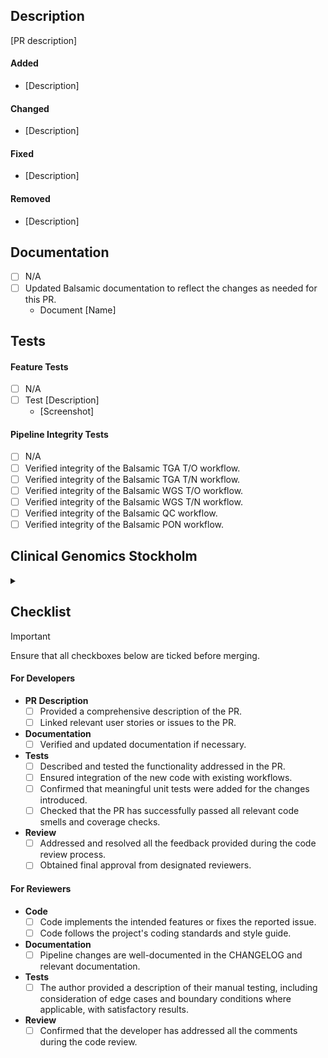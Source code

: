 ## Description

<!-- Provide a brief overview of your PR and link any relevant user stories or issues. -->

[PR description]

#### Added
- [Description]

#### Changed
- [Description]

#### Fixed
- [Description]

#### Removed
- [Description]

## Documentation

<!-- Link all added or updated documents. -->

- [ ] N/A
- [ ] Updated Balsamic documentation to reflect the changes as needed for this PR.
  - Document [Name]

## Tests

<!-- Describe in detail how you tested your changes to help reviewers validate the code. -->
<!-- Include screenshots or visual representations of your changes. -->

#### Feature Tests

<!-- Include tests relevant to the changes in this PR. -->

- [ ] N/A
- [ ] Test [Description]
  - [Screenshot]

#### Pipeline Integrity Tests

<!-- Include tests to verify the integrity of the different Balsamic workflows. -->

- [ ] N/A
- [ ] Verified integrity of the Balsamic TGA T/O workflow.
- [ ] Verified integrity of the Balsamic TGA T/N workflow.
- [ ] Verified integrity of the Balsamic WGS T/O workflow.
- [ ] Verified integrity of the Balsamic WGS T/N workflow.
- [ ] Verified integrity of the Balsamic QC workflow.
- [ ] Verified integrity of the Balsamic PON workflow.

## Clinical Genomics Stockholm

<details>
<summary></summary>

<!-- Do not reveal clinical data, and if applicable, place it within the internal Google Drive directory. -->

### Documentation

<!-- Link related issues or PRs for necessary changes. -->

- [ ] N/A
- [ ] Updated _Atlas_ documentation for this PR.
  - [Link]
- [ ] Ensured web portal for Clinical Genomics reflects changes.
  - [Link]

### User Changes

- [ ] N/A
- [ ] Affected users have been included in the development process and given a chance to provide feedback.

### Infrastructure Changes

<!-- Link related issues or PRs for necessary changes. -->

- [ ] N/A
- [ ] Updated stored files for this PR in _Hermes_.
  - [Link] 
- [ ] Aligned _CG_ interface and CLI with changes.
  - [Link] 
- [ ] Verified _Scout_ interface reflects updates from this PR.
  - [Link] 
- [ ] Updated _Servers_ in accordance with this PR.
  - [Link]

### Integration Tests

<!-- Include tests relevant to how changes affect infrastructure tools. -->
<!-- Add screenshots or visual representations of your changes. -->

- [ ] N/A
- [ ] Test [Description]
  - [Screenshot]

</details>

## Checklist

> [!IMPORTANT]  
> Ensure that all checkboxes below are ticked before merging.

#### For Developers

- **PR Description**
  - [ ] Provided a comprehensive description of the PR.
  - [ ] Linked relevant user stories or issues to the PR.
- **Documentation**
  - [ ] Verified and updated documentation if necessary.
- **Tests**
  - [ ] Described and tested the functionality addressed in the PR.
  - [ ] Ensured integration of the new code with existing workflows.
  - [ ] Confirmed that meaningful unit tests were added for the changes introduced.
  - [ ] Checked that the PR has successfully passed all relevant code smells and coverage checks.
- **Review**
  - [ ] Addressed and resolved all the feedback provided during the code review process.
  - [ ] Obtained final approval from designated reviewers.
 
#### For Reviewers

- **Code**
  - [ ] Code implements the intended features or fixes the reported issue.
  - [ ] Code follows the project's coding standards and style guide.
- **Documentation**
  - [ ] Pipeline changes are well-documented in the CHANGELOG and relevant documentation.
- **Tests**
  - [ ] The author provided a description of their manual testing, including consideration of edge cases and boundary conditions where applicable, with satisfactory results.
- **Review**
  - [ ] Confirmed that the developer has addressed all the comments during the code review.

<!-- Add any other relevant information or specific checks necessary for your PR. -->
